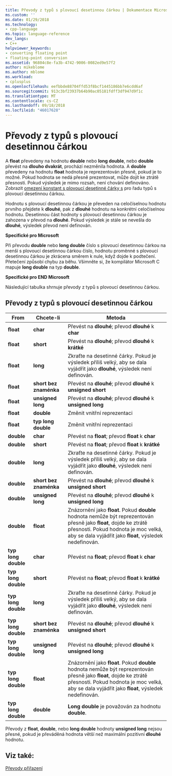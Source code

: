 ```yaml
---
title: Převody z typů s plovoucí desetinnou čárkou | Dokumentace Microsoftu
ms.custom: ''
ms.date: 01/29/2018
ms.technology:
- cpp-language
ms.topic: language-reference
dev_langs:
- C++
helpviewer_keywords:
- converting floating point
- floating-point conversion
ms.assetid: 96804c8e-fa3b-4742-9006-0082ed9e57f2
author: mikeblome
ms.author: mblome
ms.workload:
- cplusplus
ms.openlocfilehash: eefbbde88704ffd53f8bcf1445186bb7e6cdd6af
ms.sourcegitcommit: 913c3bf23937b64b90ac05181fdff3df947d9f1c
ms.translationtype: MT
ms.contentlocale: cs-CZ
ms.lasthandoff: 09/18/2018
ms.locfileid: "46017628"
---
```

# <a name="conversions-from-floating-point-types"></a>Převody z typů s plovoucí desetinnou čárkou

A **float** převedeny na hodnotu **double** nebo **long double**, nebo **double** převést na **dlouho dvakrát**, prochází nezměnila hodnota. A **double** převedeny na hodnotu **float** hodnota je reprezentován přesně, pokud je to možné. Pokud hodnota se nedá přesně prezentovat, může dojít ke ztrátě přesnosti. Pokud výsledek je mimo rozsah, není chování definováno. Zobrazit [omezení konstant s plovoucí desetinné čárky s](../c-language/limits-on-floating-point-constants.md) pro řadu typů s plovoucí desetinnou čárkou.

Hodnotu s plovoucí desetinnou čárkou je převeden na celočíselnou hodnotu prvního přejdete k **dlouhé**, pak z **dlouhé** hodnotu na konkrétní celočíselnou hodnotu. Desetinnou část hodnoty s plovoucí desetinnou čárkou je zahozena v převod na **dlouhé**. Pokud výsledek je stále se nevešla do **dlouhé**, výsledek převod není definován.

**Specifické pro Microsoft**

Při převodu **double** nebo **long double** číslo s plovoucí desetinnou čárkou na menší s plovoucí desetinnou čárkou číslo, hodnotu proměnné s plovoucí desetinnou čárkou je zkrácena směrem k nule, když dojde k podtečení. Přetečení způsobí chybu za běhu. Všimněte si, že kompilátor Microsoft C mapuje **long double** na typ **double**.

**Specifické pro END Microsoft**

Následující tabulka shrnuje převody z typů s plovoucí desetinnou čárkou.

## <a name="conversions-from-floating-point-types"></a>Převody z typů s plovoucí desetinnou čárkou

|From|Chcete-li|Metoda|
|----------|--------|------------|
|**float**|**char**|Převést na **dlouhé**; převod **dlouhé** k **char**|
|**float**|**short**|Převést na **dlouhé**; převod **dlouhé** k **krátké**|
|**float**|**long**|Zkraťte na desetinné čárky. Pokud je výsledek příliš velký, aby se dala vyjádřit jako **dlouhé**, výsledek není definován.|
|**float**|**short bez znaménka**|Převést na **dlouhé**; převod **dlouhé** k **unsigned short**|
|**float**|**unsigned long**|Převést na **dlouhé**; převod **dlouhé** k **unsigned long**|
|**float**|**double**|Změnit vnitřní reprezentaci|
|**float**|**typ long double**|Změnit vnitřní reprezentaci|
|**double**|**char**|Převést na **float**; převod **float** k **char**|
|**double**|**short**|Převést na **float**; převod **float** k **krátké**|
|**double**|**long**|Zkraťte na desetinné čárky. Pokud je výsledek příliš velký, aby se dala vyjádřit jako **dlouhé**, výsledek není definován.|
|**double**|**short bez znaménka**|Převést na **dlouhé**; převod **dlouhé** k **unsigned short**|
|**double**|**unsigned long**|Převést na **dlouhé**; převod **dlouhé** k **unsigned long**|
|**double**|**float**|Znázornění jako **float**. Pokud **double** hodnota nemůže být reprezentován přesně jako **float**, dojde ke ztrátě přesnosti. Pokud hodnota je moc velká, aby se dala vyjádřit jako **float**, výsledek nedefinován.|
|**typ long double**|**char**|Převést na **float**; převod **float** k **char**|
|**typ long double**|**short**|Převést na **float**; převod **float** k **krátké**|
|**typ long double**|**long**|Zkraťte na desetinné čárky. Pokud je výsledek příliš velký, aby se dala vyjádřit jako **dlouhé**, výsledek není definován.|
|**typ long double**|**short bez znaménka**|Převést na **dlouhé**; převod **dlouhé** k **unsigned short**|
|**typ long double**|**unsigned long**|Převést na **dlouhé**; převod **dlouhé** k **unsigned long**|
|**typ long double**|**float**|Znázornění jako **float**. Pokud **double** hodnota nemůže být reprezentován přesně jako **float**, dojde ke ztrátě přesnosti. Pokud hodnota je moc velká, aby se dala vyjádřit jako **float**, výsledek nedefinován.|
|**typ long double**|**double**|**Long double** je považován za hodnotu **double**.|

Převody z **float**, **double**, nebo **long double** hodnoty **unsigned long** nejsou přesné, pokud je převáděná hodnota větší než maximální pozitivní **dlouhé** hodnotu.

## <a name="see-also"></a>Viz také:

[Převody přiřazení](../c-language/assignment-conversions.md)
